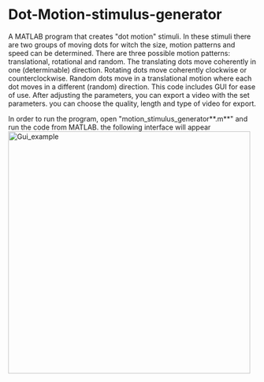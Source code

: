 # Dot-Motion-stimulus-generator
A MATLAB program that creates "dot motion" stimuli. In these stimuli there are two groups of moving dots for witch the size, motion patterns and speed can be determined.
There are three possible motion patterns: translational, rotational and random. The translating dots move coherently in one (determinable) direction. Rotating dots move coherently clockwise or counterclockwise. Random dots move in a translational motion where each dot moves in a different (random) direction.
This code includes GUI for ease of use. After adjusting the parameters, you can export a video with the set parameters. you can choose the quality, length and type of video for export.

In order to run the program, open "motion_stimulus_generator**.m**" and run the code from MATLAB. the following interface will appear
<img width="491" alt="Gui_example" src="https://user-images.githubusercontent.com/120125680/210794564-f51e1bf1-8abb-4bb8-bff3-868e656c876d.PNG">
